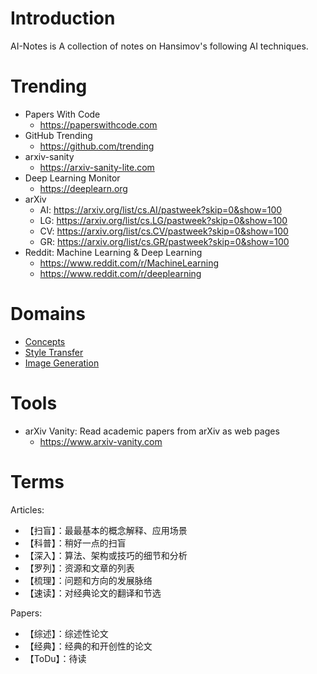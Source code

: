 # Introduction
AI-Notes is A collection of notes on Hansimov's following AI techniques.

# Trending
* Papers With Code
  * https://paperswithcode.com
* GitHub Trending
  * https://github.com/trending
* arxiv-sanity
  * https://arxiv-sanity-lite.com
* Deep Learning Monitor
  * https://deeplearn.org
* arXiv
  * AI: https://arxiv.org/list/cs.AI/pastweek?skip=0&show=100
  * LG: https://arxiv.org/list/cs.LG/pastweek?skip=0&show=100
  * CV: https://arxiv.org/list/cs.CV/pastweek?skip=0&show=100
  * GR: https://arxiv.org/list/cs.GR/pastweek?skip=0&show=100
* Reddit: Machine Learning & Deep Learning
  * https://www.reddit.com/r/MachineLearning
  * https://www.reddit.com/r/deeplearning


# Domains
* [Concepts](./concepts.md)
* [Style Transfer](./style-transfer.md)
* [Image Generation](./image-generation.md)

# Tools
* arXiv Vanity: Read academic papers from arXiv as web pages
  * https://www.arxiv-vanity.com

# Terms
Articles:
* 【扫盲】：最最基本的概念解释、应用场景
* 【科普】：稍好一点的扫盲
* 【深入】：算法、架构或技巧的细节和分析
* 【罗列】：资源和文章的列表
* 【梳理】：问题和方向的发展脉络
* 【速读】：对经典论文的翻译和节选

Papers:
* 【综述】：综述性论文
* 【经典】：经典的和开创性的论文
* 【ToDu】：待读
